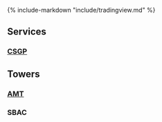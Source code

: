 {% include-markdown "include/tradingview.md" %}

## Services

### [CSGP](https://github.com/sp500/investment/discussions/241)
  <div id="CSGP"></div>
  
## Towers

### [AMT](https://github.com/sp500/investment/discussions/215)
  <div id="AMT"></div>

### SBAC
  <div id="SBAC"></div>

<script type="text/javascript">
widget("AMT")
widget("SBAC")
widget("CSGP")
</script>
